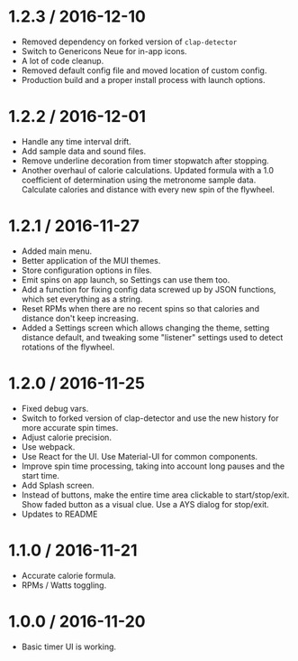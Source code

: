1.2.3 / 2016-12-10
==================

  * Removed dependency on forked version of `clap-detector`
  * Switch to Genericons Neue for in-app icons.
  * A lot of code cleanup.
  * Removed default config file and moved location of custom config.
  * Production build and a proper install process with launch options.

1.2.2 / 2016-12-01
==================

  * Handle any time interval drift.
  * Add sample data and sound files.
  * Remove underline decoration from timer stopwatch after stopping.
  * Another overhaul of calorie calculations. Updated formula with a 1.0 coefficient of determination using the metronome sample data. Calculate calories and distance with every new spin of the flywheel.

1.2.1 / 2016-11-27
==================

  * Added main menu.
  * Better application of the MUI themes.
  * Store configuration options in files.
  * Emit spins on app launch, so Settings can use them too.
  * Add a function for fixing config data screwed up by JSON functions, which set everything as a string.
  * Reset RPMs when there are no recent spins so that calories and distance don't keep increasing.
  * Added a Settings screen which allows changing the theme, setting distance default, and tweaking some "listener" settings used to detect rotations of the flywheel.

1.2.0 / 2016-11-25
==================

  * Fixed debug vars.
  * Switch to forked version of clap-detector and use the new history for more accurate spin times.  
  * Adjust calorie precision.
  * Use webpack.
  * Use React for the UI. Use Material-UI for common components.
  * Improve spin time processing, taking into account long pauses and the start time.
  * Add Splash screen.
  * Instead of buttons, make the entire time area clickable to start/stop/exit. Show faded button as a visual clue. Use a AYS dialog for stop/exit.
  * Updates to README

1.1.0 / 2016-11-21
==================

  * Accurate calorie formula.
  * RPMs / Watts toggling.

1.0.0 / 2016-11-20
==================

  * Basic timer UI is working.